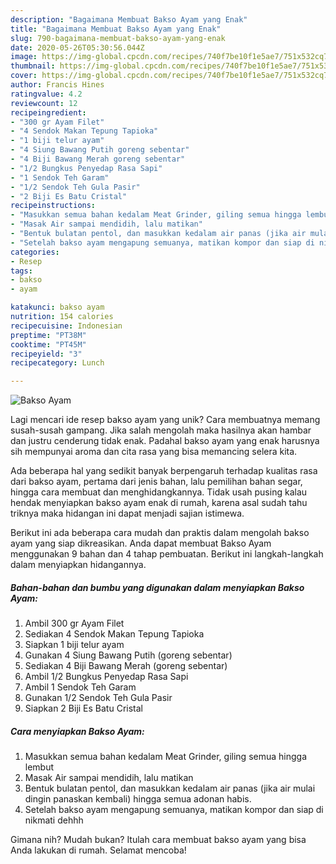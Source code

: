 ```yaml
---
description: "Bagaimana Membuat Bakso Ayam yang Enak"
title: "Bagaimana Membuat Bakso Ayam yang Enak"
slug: 790-bagaimana-membuat-bakso-ayam-yang-enak
date: 2020-05-26T05:30:56.044Z
image: https://img-global.cpcdn.com/recipes/740f7be10f1e5ae7/751x532cq70/bakso-ayam-foto-resep-utama.jpg
thumbnail: https://img-global.cpcdn.com/recipes/740f7be10f1e5ae7/751x532cq70/bakso-ayam-foto-resep-utama.jpg
cover: https://img-global.cpcdn.com/recipes/740f7be10f1e5ae7/751x532cq70/bakso-ayam-foto-resep-utama.jpg
author: Francis Hines
ratingvalue: 4.2
reviewcount: 12
recipeingredient:
- "300 gr Ayam Filet"
- "4 Sendok Makan Tepung Tapioka"
- "1 biji telur ayam"
- "4 Siung Bawang Putih goreng sebentar"
- "4 Biji Bawang Merah goreng sebentar"
- "1/2 Bungkus Penyedap Rasa Sapi"
- "1 Sendok Teh Garam"
- "1/2 Sendok Teh Gula Pasir"
- "2 Biji Es Batu Cristal"
recipeinstructions:
- "Masukkan semua bahan kedalam Meat Grinder, giling semua hingga lembut"
- "Masak Air sampai mendidih, lalu matikan"
- "Bentuk bulatan pentol, dan masukkan kedalam air panas (jika air mulai dingin panaskan kembali) hingga semua adonan habis."
- "Setelah bakso ayam mengapung semuanya, matikan kompor dan siap di nikmati dehhh"
categories:
- Resep
tags:
- bakso
- ayam

katakunci: bakso ayam 
nutrition: 154 calories
recipecuisine: Indonesian
preptime: "PT38M"
cooktime: "PT45M"
recipeyield: "3"
recipecategory: Lunch

---
```



![Bakso Ayam](https://img-global.cpcdn.com/recipes/740f7be10f1e5ae7/751x532cq70/bakso-ayam-foto-resep-utama.jpg)

Lagi mencari ide resep bakso ayam yang unik? Cara membuatnya memang susah-susah gampang. Jika salah mengolah maka hasilnya akan hambar dan justru cenderung tidak enak. Padahal bakso ayam yang enak harusnya sih mempunyai aroma dan cita rasa yang bisa memancing selera kita.

Ada beberapa hal yang sedikit banyak berpengaruh terhadap kualitas rasa dari bakso ayam, pertama dari jenis bahan, lalu pemilihan bahan segar, hingga cara membuat dan menghidangkannya. Tidak usah pusing kalau hendak menyiapkan bakso ayam enak di rumah, karena asal sudah tahu triknya maka hidangan ini dapat menjadi sajian istimewa.




Berikut ini ada beberapa cara mudah dan praktis dalam mengolah bakso ayam yang siap dikreasikan. Anda dapat membuat Bakso Ayam menggunakan 9 bahan dan 4 tahap pembuatan. Berikut ini langkah-langkah dalam menyiapkan hidangannya.

<!--inarticleads1-->

##### Bahan-bahan dan bumbu yang digunakan dalam menyiapkan Bakso Ayam:

1. Ambil 300 gr Ayam Filet
1. Sediakan 4 Sendok Makan Tepung Tapioka
1. Siapkan 1 biji telur ayam
1. Gunakan 4 Siung Bawang Putih (goreng sebentar)
1. Sediakan 4 Biji Bawang Merah (goreng sebentar)
1. Ambil 1/2 Bungkus Penyedap Rasa Sapi
1. Ambil 1 Sendok Teh Garam
1. Gunakan 1/2 Sendok Teh Gula Pasir
1. Siapkan 2 Biji Es Batu Cristal




<!--inarticleads2-->

##### Cara menyiapkan Bakso Ayam:

1. Masukkan semua bahan kedalam Meat Grinder, giling semua hingga lembut
1. Masak Air sampai mendidih, lalu matikan
1. Bentuk bulatan pentol, dan masukkan kedalam air panas (jika air mulai dingin panaskan kembali) hingga semua adonan habis.
1. Setelah bakso ayam mengapung semuanya, matikan kompor dan siap di nikmati dehhh




Gimana nih? Mudah bukan? Itulah cara membuat bakso ayam yang bisa Anda lakukan di rumah. Selamat mencoba!
